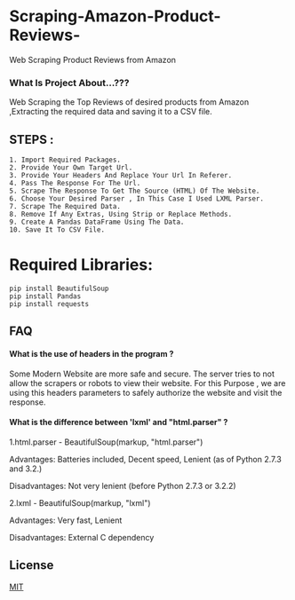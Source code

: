 # Scraping-Amazon-Product-Reviews-
Web Scraping Product Reviews from Amazon

### What Is Project About...???
Web Scraping the Top Reviews of desired products from Amazon ,Extracting the required data and saving it to a CSV file.


## STEPS :
```
1. Import Required Packages.
2. Provide Your Own Target Url.
3. Provide Your Headers And Replace Your Url In Referer.
4. Pass The Response For The Url.
5. Scrape The Response To Get The Source (HTML) Of The Website.
6. Choose Your Desired Parser , In This Case I Used LXML Parser.
7. Scrape The Required Data.
8. Remove If Any Extras, Using Strip or Replace Methods.
9. Create A Pandas DataFrame Using The Data.
10. Save It To CSV File.
```
Required Libraries:
==========================
```
pip install BeautifulSoup
pip install Pandas
pip install requests
```

## FAQ

#### What is the use of headers in the program ?

Some Modern Website are more safe and secure. The server tries to not allow the scrapers or robots to view their website. For this Purpose , we are using this headers parameters to safely authorize the website and visit the response.

#### What is the difference between 'lxml' and "html.parser" ?

1.html.parser - BeautifulSoup(markup, "html.parser")

   Advantages: Batteries included, Decent speed, Lenient (as of Python 2.7.3 and 3.2.)

   Disadvantages: Not very lenient (before Python 2.7.3 or 3.2.2)

2.lxml - BeautifulSoup(markup, "lxml")

   Advantages: Very fast, Lenient

   Disadvantages: External C dependency



## License

[MIT](https://choosealicense.com/licenses/mit/)
